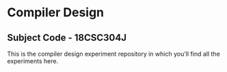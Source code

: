 # Compiler Design
## Subject Code - 18CSC304J
This is the compiler design experiment repository in which you'll find all the experiments here.

